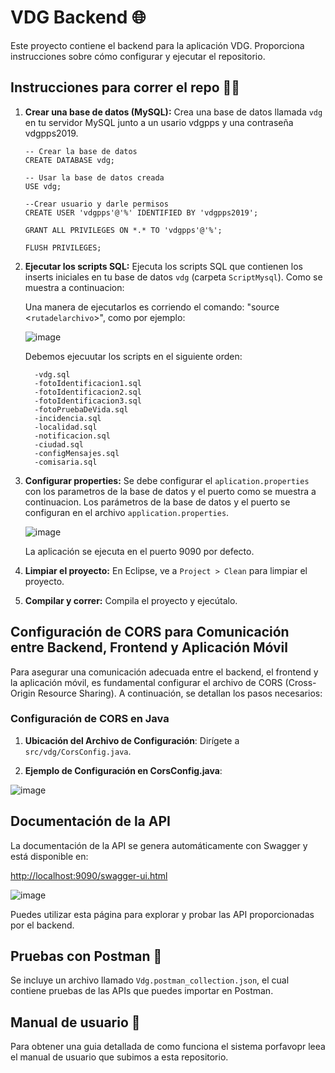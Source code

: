 # VDG Backend 🌐

Este proyecto contiene el backend para la aplicación VDG. Proporciona instrucciones sobre cómo configurar y ejecutar el repositorio.

## Instrucciones para correr el repo 👨‍🏫

1. **Crear una base de datos (MySQL):** Crea una base de datos llamada `vdg` en tu servidor MySQL junto a un usario vdgpps y una contraseña vdgpps2019.
   ```
   -- Crear la base de datos
   CREATE DATABASE vdg;
      
   -- Usar la base de datos creada
   USE vdg;

   --Crear usuario y darle permisos
   CREATE USER 'vdgpps'@'%' IDENTIFIED BY 'vdgpps2019';

   GRANT ALL PRIVILEGES ON *.* TO 'vdgpps'@'%';
    
   FLUSH PRIVILEGES;
   ```

3. **Ejecutar los scripts SQL:** Ejecuta los scripts SQL que contienen los inserts iniciales en tu base de datos `vdg` (carpeta `ScriptMysql`). Como se muestra a continuacion:

   Una manera de ejecutarlos es corriendo el comando: "source <`rutadelarchivo`>", como por ejemplo:

   ![image](https://github.com/Nicolas2k19/PP2Backend/assets/86579814/72a6ed9f-2881-4863-86eb-6d4710ae9a4c)

   Debemos ejecuutar los scripts en el siguiente orden:
   
         -vdg.sql
         -fotoIdentificacion1.sql
         -fotoIdentificacion2.sql
         -fotoIdentificacion3.sql
         -fotoPruebaDeVida.sql
         -incidencia.sql
         -localidad.sql
         -notificacion.sql
         -ciudad.sql
         -configMensajes.sql
         -comisaria.sql

5. **Configurar properties:** Se debe configurar el `aplication.properties` con los parametros de la base de datos y el puerto como se muestra a continuacion.
   Los parámetros de la base de datos y el puerto se configuran en el archivo `application.properties`.

   ![image](https://github.com/Nicolas2k19/PP2Backend/assets/86579814/ec539424-c248-4ac3-ae84-f9393bab5acb)
   
   La aplicación se ejecuta en el puerto 9090 por defecto.
   
6. **Limpiar el proyecto:** En Eclipse, ve a `Project > Clean` para limpiar el proyecto.

7. **Compilar y correr:** Compila el proyecto y ejecútalo.

## Configuración de CORS para Comunicación entre Backend, Frontend y Aplicación Móvil

Para asegurar una comunicación adecuada entre el backend, el frontend y la aplicación móvil, es fundamental configurar el archivo de CORS (Cross-Origin Resource Sharing). A continuación, se detallan los pasos necesarios:

### Configuración de CORS en Java

1. **Ubicación del Archivo de Configuración**: Dirígete a `src/vdg/CorsConfig.java`.

2. **Ejemplo de Configuración en CorsConfig.java**:

![image](https://github.com/Nicolas2k19/PP2Backend/assets/86579814/723d19db-791d-4f3c-b8dc-9e22f02e5f55)


## Documentación de la API

La documentación de la API se genera automáticamente con Swagger y está disponible en:

[http://localhost:9090/swagger-ui.html](http://localhost:9090/swagger-ui.html)

![image](https://github.com/Nicolas2k19/PP2Backend/assets/86579814/e105e139-640a-4384-bebd-e8ad43be27c4)


Puedes utilizar esta página para explorar y probar las API proporcionadas por el backend.

## Pruebas con Postman 🧬

Se incluye un archivo llamado `Vdg.postman_collection.json`, el cual contiene pruebas de las APIs que puedes importar en Postman.

## Manual de usuario 📕
Para obtener una guia detallada de como funciona el sistema porfavopr leea el manual de usuario que subimos a esta repositorio.

